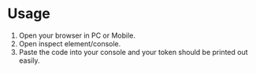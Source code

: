 # Usage #

1. Open your browser in PC or Mobile.
2. Open inspect element/console.
3. Paste the code into your console and your token should be printed out easily.
